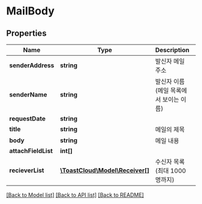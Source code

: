 # MailBody

## Properties
Name | Type | Description | Notes
------------ | ------------- | ------------- | -------------
**senderAddress** | **string** | 발신자 메일주소 | 
**senderName** | **string** | 발신자 이름 (메일 목록에서 보이는 이름) | [optional] 
**requestDate** | **string** |  | [optional] 
**title** | **string** | 메일의 제목 | 
**body** | **string** | 메일 내용 | 
**attachFieldList** | **int[]** |  | [optional] 
**recieverList** | [**\ToastCloud\Model\Receiver[]**](Receiver.md) | 수신자 목록 (최대 1000명까지) | 

[[Back to Model list]](../README.md#documentation-for-models) [[Back to API list]](../README.md#documentation-for-api-endpoints) [[Back to README]](../README.md)


